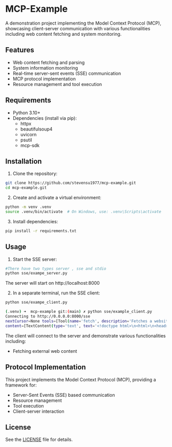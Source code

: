 # MCP-Example

A demonstration project implementing the Model Context Protocol (MCP), showcasing client-server communication with various functionalities including web content fetching and system monitoring.

## Features

- Web content fetching and parsing
- System information monitoring
- Real-time server-sent events (SSE) communication
- MCP protocol implementation
- Resource management and tool execution

## Requirements

- Python 3.10+ 
- Dependencies (install via pip):
  - httpx
  - beautifulsoup4
  - uvicorn
  - psutil
  - mcp-sdk

## Installation

1. Clone the repository:
```bash
git clone https://github.com/stevensu1977/mcp-example.git
cd mcp-example.git
```

2. Create and activate a virtual environment:
```bash
python -m venv .venv
source .venv/bin/activate  # On Windows, use: .venv\Scripts\activate
```

3. Install dependencies:
```bash
pip install -r requirements.txt
```

## Usage

1. Start the SSE server:
```bash
#There have two types server , sse and stdio
python sse/exampe_server.py
```
The server will start on http://localhost:8000

2. In a separate terminal, run the SSE client:
```bash
python sse/exampe_client.py
```

```bash
(.venv) ➜  mcp-example git:(main) ✗ python sse/example_client.py
Connecting to http://0.0.0.0:8000/sse
nextCursor=None tools=[Tool(name='fetch', description='Fetches a website and returns its content', inputSchema={'type': 'object', 'required': ['url'], 'properties': {'url': {'type': 'string', 'description': 'URL to fetch'}}})]
content=[TextContent(type='text', text='<!doctype html>\n<html>\n<head>\n    <title>Example Domain</title>\n\n    <meta charset="utf-8" />\n    <meta http-equiv="Content-type" content="text/html; charset=utf-8" />\n    <meta name="viewport" content="width=device-width, initial-scale=1" />\n    <style type="text/css">\n    body {\n        background-color: #f0f0f2;\n        margin: 0;\n        padding: 0;\n        font-family: -apple-system, system-ui, BlinkMacSystemFont, "Segoe UI", "Open Sans", "Helvetica Neue", Helvetica, Arial, sans-serif;\n        \n    }\n    div {\n        width: 600px;\n        margin: 5em auto;\n        padding: 2em;\n        background-color: #fdfdff;\n        border-radius: 0.5em;\n        box-shadow: 2px 3px 7px 2px rgba(0,0,0,0.02);\n    }\n    a:link, a:visited {\n        color: #38488f;\n        text-decoration: none;\n    }\n    @media (max-width: 700px) {\n        div {\n            margin: 0 auto;\n            width: auto;\n        }\n    }\n    </style>    \n</head>\n\n<body>\n<div>\n    <h1>Example Domain</h1>\n    <p>This domain is for use in illustrative examples in documents. You may use this\n    domain in literature without prior coordination or asking for permission.</p>\n    <p><a href="https://www.iana.org/domains/example">More information...</a></p>\n</div>\n</body>\n</html>\n')] isError=False
```



The client will connect to the server and demonstrate various functionalities including:

- Fetching external web content

## Protocol Implementation

This project implements the Model Context Protocol (MCP), providing a framework for:
- Server-Sent Events (SSE) based communication
- Resource management
- Tool execution
- Client-server interaction

## License

See the [LICENSE](LICENSE) file for details.